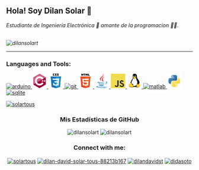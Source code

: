 ## **Hola! Soy Dilan Solar** 👋

<div style="font-style: italic; text-align: justify;" markdown="1">

Estudiante de Ingeniería Electrónica 🤖 amante de la programacion 👨‍💻.

<p align="left"> <br><img src="https://komarev.com/ghpvc/?username=dilansolart&label=Profile%20views&color=0e75b6&style=plastic&color=000000" alt="dilansolart" /> </p>

</div>

---

<h3 align="left">Languages and Tools:</h3>
<p align="left"> <a href="https://www.arduino.cc/" target="_blank"> <img src="https://cdn.worldvectorlogo.com/logos/arduino-1.svg" alt="arduino" width="40" height="40"/> </a> <a href="https://www.w3schools.com/cpp/" target="_blank"> <img src="https://raw.githubusercontent.com/devicons/devicon/master/icons/cplusplus/cplusplus-original.svg" alt="cplusplus" width="40" height="40"/> </a> <a href="https://www.w3schools.com/css/" target="_blank"> <img src="https://raw.githubusercontent.com/devicons/devicon/master/icons/css3/css3-original-wordmark.svg" alt="css3" width="40" height="40"/> </a> <a href="https://git-scm.com/" target="_blank"> <img src="https://www.vectorlogo.zone/logos/git-scm/git-scm-icon.svg" alt="git" width="40" height="40"/> </a> <a href="https://www.w3.org/html/" target="_blank"> <img src="https://raw.githubusercontent.com/devicons/devicon/master/icons/html5/html5-original-wordmark.svg" alt="html5" width="40" height="40"/> </a> <a href="https://www.java.com" target="_blank"> <img src="https://raw.githubusercontent.com/devicons/devicon/master/icons/java/java-original.svg" alt="java" width="40" height="40"/> </a> <a href="https://developer.mozilla.org/en-US/docs/Web/JavaScript" target="_blank"> <img src="https://raw.githubusercontent.com/devicons/devicon/master/icons/javascript/javascript-original.svg" alt="javascript" width="40" height="40"/> </a> <a href="https://www.linux.org/" target="_blank"> <img src="https://raw.githubusercontent.com/devicons/devicon/master/icons/linux/linux-original.svg" alt="linux" width="40" height="40"/> </a> <a href="https://www.mathworks.com/" target="_blank"> <img src="https://upload.wikimedia.org/wikipedia/commons/2/21/Matlab_Logo.png" alt="matlab" width="40" height="40"/> </a> <a href="https://www.python.org" target="_blank"> <img src="https://raw.githubusercontent.com/devicons/devicon/master/icons/python/python-original.svg" alt="python" width="40" height="40"/> </a> <a href="https://www.sqlite.org/" target="_blank"> <img src="https://www.vectorlogo.zone/logos/sqlite/sqlite-icon.svg" alt="sqlite" width="40" height="40"/> </a> </p>

<p align="left"> <a href="https://twitter.com/solartous" target="blank"><img src="https://img.shields.io/twitter/follow/solartous?logo=twitter&style=for-the-badge" alt="solartous" /></a> </p>

<div align="center">

### **Mis Estadísticas de GitHub**

<p>
    <img src="https://github-readme-stats.vercel.app/api?username=dilansolart&show_icons=true&locale=en" alt="dilansolart" />
    <img src="https://github-readme-stats.vercel.app/api/top-langs?username=dilansolart&show_icons=true&locale=en&layout=compact" alt="dilansolart" />
</p>

<h3 align="center">Connect with me:</h3>
<p align="center">
<a href="https://twitter.com/solartous" target="blank"><img align="center" src="https://raw.githubusercontent.com/rahuldkjain/github-profile-readme-generator/master/src/images/icons/Social/twitter.svg" alt="solartous" height="30" width="40" /></a>
<a href="https://linkedin.com/in/dilan-david-solar-tous-88213b167" target="blank"><img align="center" src="https://raw.githubusercontent.com/rahuldkjain/github-profile-readme-generator/master/src/images/icons/Social/linked-in-alt.svg" alt="dilan-david-solar-tous-88213b167" height="30" width="40" /></a>
<a href="https://fb.com/dilandavidst" target="blank"><img align="center" src="https://raw.githubusercontent.com/rahuldkjain/github-profile-readme-generator/master/src/images/icons/Social/facebook.svg" alt="dilandavidst" height="30" width="40" /></a>
<a href="https://instagram.com/didasoto" target="blank"><img align="center" src="https://raw.githubusercontent.com/rahuldkjain/github-profile-readme-generator/master/src/images/icons/Social/instagram.svg" alt="didasoto" height="30" width="40" /></a>
</p>

</div>

<!--
**dilansolart/dilansolart** is a ✨ _special_ ✨ repository because its `README.md` (this file) appears on your GitHub profile.

Here are some ideas to get you started:

- 🔭 I’m currently working on ...
- 🌱 I’m currently learning ...
- 👯 I’m looking to collaborate on ...
- 🤔 I’m looking for help with ...
- 💬 Ask me about ...
- 📫 How to reach me: ...
- 😄 Pronouns: ...
- ⚡ Fun fact: ...


# Hola, soy Efrain:honduras: 👋

Soy ingeniero en informática :man_technologist:, me gusta mucho enseñar :man_teacher: y me gusta la programación, las matemáticas y las redes. Me he dedicado al área de soporte técnico e impartir cursos de redes. Algunos sistemas desarrollados en mi ciudad de origen a empresas locales, y ahora me he decidio a ser un backend developer. Tengo conocimiento de php y estoy aprendiendo python.

## Tecnologías
![HTML5](https://img.shields.io/badge/-HTML5-E34F26?style=plastic&logo=html5&logoColor=white)
![CSS3](https://img.shields.io/badge/-CSS3-1572B6?style=plastic&logo=css3&logoColor=white)
![JavaScript](https://img.shields.io/badge/-JavaScript-F7DF1E?style=plastic&logo=JavaScript&logoColor=black)
![PHP](https://img.shields.io/badge/-PHP-blue?style=plastic&logo=Php&logoColor=white)
![Python](https://img.shields.io/badge/-Python-lightgrey?style=plastic&logo=Python&logoColor=black)
![MySql](https://img.shields.io/badge/-MySQL-yellow?style=plastic&logo=Mysql&logoColor=black)

## Artículos
[Crea tu perfil en Github con Readme.md](https://dev.to/erivera23/como-crear-tu-perfil-de-github-con-readme-md-4odd)

## Contacto
[![Twitter Badge](https://img.shields.io/badge/-Twitter-1DA1F2?style=plastic&logo=Twitter&logoColor=white&link=https://twitter.com/efrainriivera)](https://twitter.com/efrainriivera)
[![Linkedin Badge](https://img.shields.io/badge/-Linkedin-0077B5?style=plastic&logo=Linkedin&logoColor=white&link=https://www.linkedin.com/in/efrain-riivera/)](https://www.linkedin.com/in/efrain-riivera/)
<!--
**erivera23/erivera23** is a ✨ _special_ ✨ repository because its `README.md` (this file) appears on your GitHub profile.

Here are some ideas to get you started:

- 🔭 I’m currently working on ...
- 🌱 I’m currently learning ...
- 👯 I’m looking to collaborate on ...
- 🤔 I’m looking for help with ...
- 💬 Ask me about ...
- 📫 How to reach me: ...
- 😄 Pronouns: ...
- ⚡ Fun fact: ...

https://rahuldkjain.github.io/gh-profile-readme-generator/

-->
